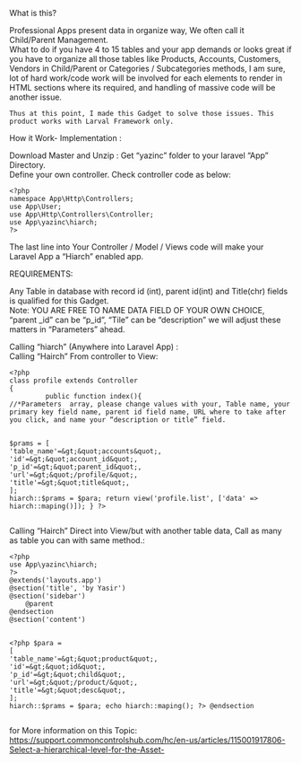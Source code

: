 <p>What is this?</p>
<p>Professional Apps present data in organize way, We often call it Child/Parent Management.<br>
What to do if you have 4 to 15 tables and your app demands or looks great if you have to organize all those tables like Products, Accounts, Customers, Vendors in Child/Parent or Categories / Subcategories methods, I am sure,  lot of hard work/code work  will be involved for each elements to render in HTML sections where its required, and handling of massive code will be another issue.</p>
<pre><code>Thus at this point, I made this Gadget to solve those issues. This product works with Larval Framework only.
</code></pre>
<p>How it Work- Implementation :</p>
<p>Download Master and Unzip : Get  “yazinc” folder to your laravel “App” Directory.<br>
Define your own controller.  Check controller code as below:</p>
<pre><code>&lt;?php
namespace App\Http\Controllers;
use App\User;
use App\Http\Controllers\Controller;
use App\yazinc\hiarch;      
?&gt;
</code></pre>
<p>The last line into Your Controller / Model / Views code will make your Laravel App a “Hiarch” enabled app.</p>
<p>REQUIREMENTS:</p>
<p>Any Table in database with record id (int), parent id(int) and Title(chr) fields is qualified for this Gadget.<br>
Note: YOU ARE FREE TO NAME DATA FIELD OF YOUR OWN CHOICE,  “parent _id” can be “p_id”, “Tile” can be “description” we will adjust these matters in “Parameters” ahead.</p>
<p>Calling “hiarch” (Anywhere into Laravel App) :<br>
Calling “Hairch” From controller to View:</p>
<pre><code>&lt;?php
class profile extends Controller
{
         public function index(){
//*Parameters  array, please change values with your, Table name, your primary key field name, parent id field name, URL where to take after you click, and name your “description or title” field.

$prams = [
        'table_name'=&gt;&quot;accounts&quot;,   
        'id'=&gt;&quot;account_id&quot;, 
        'p_id'=&gt;&quot;parent_id&quot;,    
        'url'=&gt;&quot;/profile/&quot;,
        'title'=&gt;&quot;title&quot;,
        ];
hiarch::$prams = $para;
return view('profile.list', ['data' =&gt; hiarch::maping()]);
}
?&gt;
</code></pre>
<p>Calling “Hairch” Direct into View/but with another table data, Call as many as table you can with same method.:</p>
<pre><code>&lt;?php 
use App\yazinc\hiarch;   
?&gt;
@extends('layouts.app')
@section('title', 'by Yasir')
@section('sidebar')
    @parent
@endsection
@section('content')

   &lt;?php 
$para = 
        [
        'table_name'=&gt;&quot;product&quot;,    
        'id'=&gt;&quot;id&quot;, 
        'p_id'=&gt;&quot;child&quot;,    
        'url'=&gt;&quot;/product/&quot;,
        'title'=&gt;&quot;desc&quot;,
        ];
        hiarch::$prams = $para;
            echo hiarch::maping();
   ?&gt;
@endsection
</code></pre>

for More information on this Topic: 
https://support.commoncontrolshub.com/hc/en-us/articles/115001917806-Select-a-hierarchical-level-for-the-Asset-
